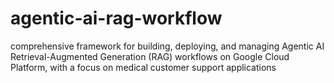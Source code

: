 # agentic-ai-rag-workflow
comprehensive framework for building, deploying, and managing Agentic AI Retrieval-Augmented Generation (RAG) workflows on Google Cloud Platform, with a focus on medical customer support applications
